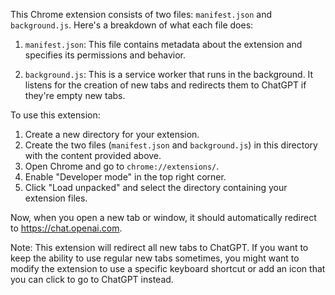 This Chrome extension consists of two files: `manifest.json` and `background.js`. Here's a breakdown of what each file does:

1. `manifest.json`: This file contains metadata about the extension and specifies its permissions and behavior.

2. `background.js`: This is a service worker that runs in the background. It listens for the creation of new tabs and redirects them to ChatGPT if they're empty new tabs.

To use this extension:

1. Create a new directory for your extension.
2. Create the two files (`manifest.json` and `background.js`) in this directory with the content provided above.
3. Open Chrome and go to `chrome://extensions/`.
4. Enable "Developer mode" in the top right corner.
5. Click "Load unpacked" and select the directory containing your extension files.

Now, when you open a new tab or window, it should automatically redirect to https://chat.openai.com.

Note: This extension will redirect all new tabs to ChatGPT. If you want to keep the ability to use regular new tabs sometimes, you might want to modify the extension to use a specific keyboard shortcut or add an icon that you can click to go to ChatGPT instead.

